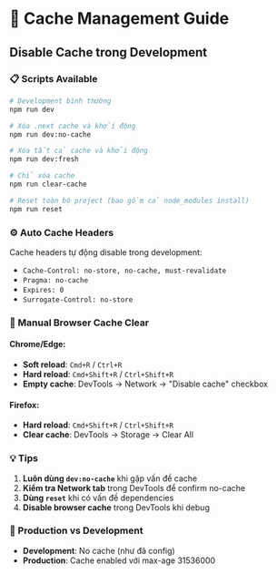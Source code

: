 # 🚀 Cache Management Guide

## Disable Cache trong Development

### 📋 Scripts Available

```bash
# Development bình thường
npm run dev

# Xóa .next cache và khởi động
npm run dev:no-cache

# Xóa tất cả cache và khởi động
npm run dev:fresh

# Chỉ xóa cache
npm run clear-cache

# Reset toàn bộ project (bao gồm cả node_modules install)
npm run reset
```

### ⚙️ Auto Cache Headers

Cache headers tự động disable trong development:
- `Cache-Control: no-store, no-cache, must-revalidate`
- `Pragma: no-cache`  
- `Expires: 0`
- `Surrogate-Control: no-store`

### 🔧 Manual Browser Cache Clear

#### Chrome/Edge:
- **Soft reload**: `Cmd+R` / `Ctrl+R`
- **Hard reload**: `Cmd+Shift+R` / `Ctrl+Shift+R`
- **Empty cache**: DevTools → Network → "Disable cache" checkbox

#### Firefox:
- **Hard reload**: `Cmd+Shift+R` / `Ctrl+Shift+R`
- **Clear cache**: DevTools → Storage → Clear All

### 💡 Tips

1. **Luôn dùng `dev:no-cache`** khi gặp vấn đề cache
2. **Kiểm tra Network tab** trong DevTools để confirm no-cache
3. **Dùng `reset`** khi có vấn đề dependencies
4. **Disable browser cache** trong DevTools khi debug

### 🎯 Production vs Development

- **Development**: No cache (như đã config)
- **Production**: Cache enabled với max-age 31536000 